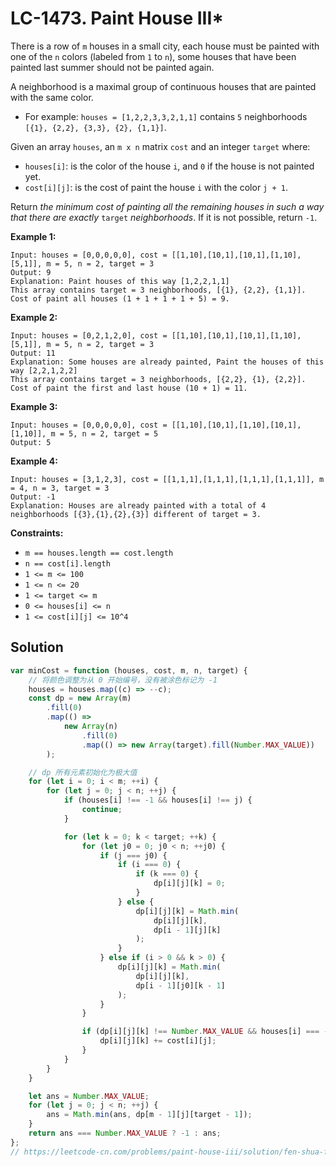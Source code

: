 # LC-1473. Paint House III\*

There is a row of `m` houses in a small city, each house must be painted with one of the `n` colors (labeled from `1` to `n`), some houses that have been painted last summer should not be painted again.

A neighborhood is a maximal group of continuous houses that are painted with the same color.

-   For example: `houses = [1,2,2,3,3,2,1,1]` contains `5` neighborhoods `[{1}, {2,2}, {3,3}, {2}, {1,1}]`.

Given an array `houses`, an `m x n` matrix `cost` and an integer `target` where:

-   `houses[i]`: is the color of the house `i`, and `0` if the house is not painted yet.
-   `cost[i][j]`: is the cost of paint the house `i` with the color `j + 1`.

Return _the minimum cost of painting all the remaining houses in such a way that there are exactly_ `target` _neighborhoods_. If it is not possible, return `-1`.

**Example 1:**

```
Input: houses = [0,0,0,0,0], cost = [[1,10],[10,1],[10,1],[1,10],[5,1]], m = 5, n = 2, target = 3
Output: 9
Explanation: Paint houses of this way [1,2,2,1,1]
This array contains target = 3 neighborhoods, [{1}, {2,2}, {1,1}].
Cost of paint all houses (1 + 1 + 1 + 1 + 5) = 9.
```

**Example 2:**

```
Input: houses = [0,2,1,2,0], cost = [[1,10],[10,1],[10,1],[1,10],[5,1]], m = 5, n = 2, target = 3
Output: 11
Explanation: Some houses are already painted, Paint the houses of this way [2,2,1,2,2]
This array contains target = 3 neighborhoods, [{2,2}, {1}, {2,2}].
Cost of paint the first and last house (10 + 1) = 11.
```

**Example 3:**

```
Input: houses = [0,0,0,0,0], cost = [[1,10],[10,1],[1,10],[10,1],[1,10]], m = 5, n = 2, target = 5
Output: 5
```

**Example 4:**

```
Input: houses = [3,1,2,3], cost = [[1,1,1],[1,1,1],[1,1,1],[1,1,1]], m = 4, n = 3, target = 3
Output: -1
Explanation: Houses are already painted with a total of 4 neighborhoods [{3},{1},{2},{3}] different of target = 3.
```

**Constraints:**

-   `m == houses.length == cost.length`
-   `n == cost[i].length`
-   `1 <= m <= 100`
-   `1 <= n <= 20`
-   `1 <= target <= m`
-   `0 <= houses[i] <= n`
-   `1 <= cost[i][j] <= 10^4`

## Solution

```javascript
var minCost = function (houses, cost, m, n, target) {
    // 将颜色调整为从 0 开始编号，没有被涂色标记为 -1
    houses = houses.map((c) => --c);
    const dp = new Array(m)
        .fill(0)
        .map(() =>
            new Array(n)
                .fill(0)
                .map(() => new Array(target).fill(Number.MAX_VALUE))
        );

    // dp 所有元素初始化为极大值
    for (let i = 0; i < m; ++i) {
        for (let j = 0; j < n; ++j) {
            if (houses[i] !== -1 && houses[i] !== j) {
                continue;
            }

            for (let k = 0; k < target; ++k) {
                for (let j0 = 0; j0 < n; ++j0) {
                    if (j === j0) {
                        if (i === 0) {
                            if (k === 0) {
                                dp[i][j][k] = 0;
                            }
                        } else {
                            dp[i][j][k] = Math.min(
                                dp[i][j][k],
                                dp[i - 1][j][k]
                            );
                        }
                    } else if (i > 0 && k > 0) {
                        dp[i][j][k] = Math.min(
                            dp[i][j][k],
                            dp[i - 1][j0][k - 1]
                        );
                    }
                }

                if (dp[i][j][k] !== Number.MAX_VALUE && houses[i] === -1) {
                    dp[i][j][k] += cost[i][j];
                }
            }
        }
    }

    let ans = Number.MAX_VALUE;
    for (let j = 0; j < n; ++j) {
        ans = Math.min(ans, dp[m - 1][j][target - 1]);
    }
    return ans === Number.MAX_VALUE ? -1 : ans;
};
// https://leetcode-cn.com/problems/paint-house-iii/solution/fen-shua-fang-zi-iii-by-leetcode-solutio-powb/
```
